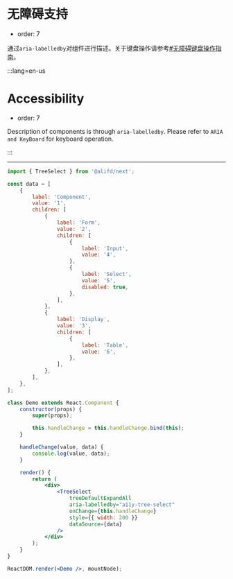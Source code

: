 # 无障碍支持

-   order: 7

通过`aria-labelledby`对组件进行描述。关于键盘操作请参考[#无障碍键盘操作指南](#无障碍键盘操作指南)。

:::lang=en-us

# Accessibility

-   order: 7

Description of components is through `aria-labelledby`. Please refer to `ARIA and KeyBoard` for keyboard operation.

:::

---

````jsx
import { TreeSelect } from '@alifd/next';

const data = [
    {
        label: 'Component',
        value: '1',
        children: [
            {
                label: 'Form',
                value: '2',
                children: [
                    {
                        label: 'Input',
                        value: '4',
                    },
                    {
                        label: 'Select',
                        value: '5',
                        disabled: true,
                    },
                ],
            },
            {
                label: 'Display',
                value: '3',
                children: [
                    {
                        label: 'Table',
                        value: '6',
                    },
                ],
            },
        ],
    },
];

class Demo extends React.Component {
    constructor(props) {
        super(props);

        this.handleChange = this.handleChange.bind(this);
    }

    handleChange(value, data) {
        console.log(value, data);
    }

    render() {
        return (
            <div>
                <TreeSelect
                    treeDefaultExpandAll
                    aria-labelledby="a11y-tree-select"
                    onChange={this.handleChange}
                    style={{ width: 200 }}
                    dataSource={data}
                />
            </div>
        );
    }
}

ReactDOM.render(<Demo />, mountNode);
````
